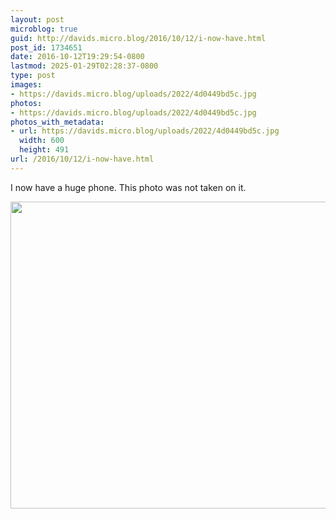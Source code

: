 ```yaml
---
layout: post
microblog: true
guid: http://davids.micro.blog/2016/10/12/i-now-have.html
post_id: 1734651
date: 2016-10-12T19:29:54-0800
lastmod: 2025-01-29T02:28:37-0800
type: post
images:
- https://davids.micro.blog/uploads/2022/4d0449bd5c.jpg
photos:
- https://davids.micro.blog/uploads/2022/4d0449bd5c.jpg
photos_with_metadata:
- url: https://davids.micro.blog/uploads/2022/4d0449bd5c.jpg
  width: 600
  height: 491
url: /2016/10/12/i-now-have.html
---
```

I now have a huge phone. This photo was not taken on it.

<img src="/uploads/2022/4d0449bd5c.jpg" width="600" height="491" alt="">
